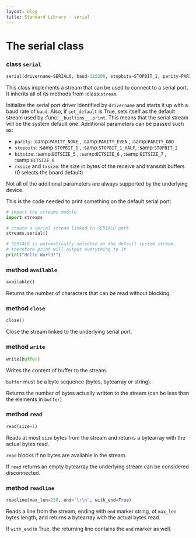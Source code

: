 ```yaml
---
layout: blog
title: Standard Library - serial
---
```

The serial class
================

### class `serial`
```python
serial(drivername=SERIAL0, baud=115200, stopbits=STOPBIT_1, parity=PARITY_NONE, bitsize=BITSIZE_8, set_default=True, rxsize=0, txsize=0)
```

This class implements a stream that can be used to connect to a serial port.
It inherits all of its methods from :class:`stream`.

Initialize the serial port driver identified by `drivername` and starts it up with a baud rate of `baud`.
Also, if `set_default` is True, sets itself as the default stream used by :func:`__builtins__.print`.
This means that the serial stream will be the system default one.
Additional parameters can be passed such as:
* `parity`: :samp:`PARITY_NONE` , :samp:`PARITY_EVEN` , :samp:`PARITY_ODD`
* `stopbits`: :samp:`STOPBIT_1` , :samp:`STOPBIT_1_HALF`, :samp:`STOPBIT_2`
* `bitsize`: :samp:`BITSIZE_5` , :samp:`BITSIZE_6` , :samp:`BITSIZE_7` , :samp:`BITSIZE_8`
* `rxsize` and `txsize`: the size in bytes of the receive and transmit buffers (0 selects the board default)

Not all of the additional parameters are always supported by the underlying device.

This is the code needed to print something on the default serial port:

```python
# import the streams module
import streams

# create a serial stream linked to SERIAL0 port
streams.serial()

# SERIAL0 is automatically selected as the default system stream,
# therefore print will output everything to it
print("Hello World!")
```


### method `available`
```python
available()
```

Returns the number of characters that can be read without blocking.


### method `close`
```python
close()
```

Close the stream linked to the underlying serial port.


### method `write`
```python
write(buffer)
```

Writes the content of buffer to the stream.

`buffer` must be a byte sequence (bytes, bytearray or string).

Returns the number of bytes actually written to the stream (can be less than the elements in `buffer`)


### method `read`
```python
read(size=1)
```

Reads at most `size` bytes from the stream and returns a bytearray with the actual bytes read.

`read` blocks if no bytes are available in the stream.

If `read` returns an empty bytearray the underlying stream can be considered disconnected.


### method `readline`
```python
readline(max_len=256, end="\r\n", with_end=True)
```

Reads a line from the stream, ending with `end` marker string, of `max_len` bytes length, and returns a bytearray with the actual bytes read.

If `with_end` is True, the returning line contains the `end` marker as well.